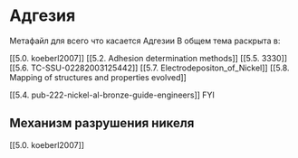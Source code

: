 # Адгезия
Метафайл для всего что касается Адгезии
В общем тема раскрыта в:

[[5.0. koeberl2007]]
[[5.2. Adhesion determination methods]]
[[5.5. 3330]]
[[5.6. TC-SSU-02282003125442]]
[[5.7. Electrodepositon_of_Nickel]]
[[5.8. Mapping of structures and properties evolved]]

[[5.4. pub-222-nickel-al-bronze-guide-engineers]] FYI


## Механизм разрушения никеля
[[5.0. koeberl2007]]





